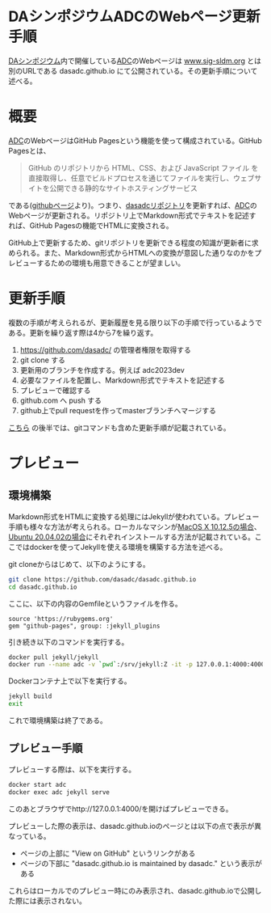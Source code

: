 # DAシンポジウムADCのWebページ更新手順

[DAシンポジウム](http://www.sig-sldm.org/das/)内で開催している[ADC](https://dasadc.github.io)のWebページは www.sig-sldm.org とは別のURLである dasadc.github.io にて公開されている。その更新手順について述べる。

# 概要
[ADC](https://dasadc.github.io)のWebページはGitHub Pagesという機能を使って構成されている。GitHub Pagesとは、
> GitHub のリポジトリから HTML、CSS、および JavaScript ファイル を直接取得し、任意でビルドプロセスを通じてファイルを実行し、ウェブサイトを公開できる静的なサイトホスティングサービス

である([githubページ](https://docs.github.com/ja/pages/getting-started-with-github-pages/about-github-pages#github-pages-%E3%81%AB%E3%81%A4%E3%81%84%E3%81%A6)より)。つまり、[dasadcリポジトリ](https://github.com/dasadc/dasadc.github.io)を更新すれば、[ADC](https://dasadc.github.io)のWebページが更新される。リポジトリ上でMarkdown形式でテキストを記述すれば、GitHub Pagesの機能でHTMLに変換される。

GitHub上で更新するため、gitリポジトリを更新できる程度の知識が更新者に求められる。また、Markdown形式からHTMLへの変換が意図した通りなのかをプレビューするための環境も用意できることが望ましい。

# 更新手順
複数の手順が考えられるが、更新履歴を見る限り以下の手順で行っているようである。更新を繰り返す際は4から7を繰り返す。

1. https://github.com/dasadc/ の管理者権限を取得する
2. git clone する
3. 更新用のブランチを作成する。例えば adc2023dev
4. 必要なファイルを配置し、Markdown形式でテキストを記述する
5. プレビューで確認する
6. github.com へ push する
7. github上でpull requestを作ってmasterブランチへマージする

[こちら](./HowToPreviewLocally.html) の後半では、gitコマンドも含めた更新手順が記載されている。

# プレビュー
## 環境構築
Markdown形式をHTMLに変換する処理にはJekyllが使われている。プレビュー手順も様々な方法が考えられる。ローカルなマシンが[MacOS X 10.12.5の場合](./HowToPreviewLocally.html)、[Ubuntu 20.04.02の場合](./ubuntu-20.04.2_LTS.html)にそれぞれインストールする方法が記載されている。ここではdockerを使ってJekyllを使える環境を構築する方法を述べる。

git cloneからはじめて、以下のようにする。
```sh
git clone https://github.com/dasadc/dasadc.github.io
cd dasadc.github.io
```
ここに、以下の内容のGemfileというファイルを作る。
```
source 'https://rubygems.org'
gem "github-pages", group: :jekyll_plugins
```
引き続き以下のコマンドを実行する。
```sh
docker pull jekyll/jekyll
docker run --name adc -v `pwd`:/srv/jekyll:Z -it -p 127.0.0.1:4000:4000 jekyll/jekyll /bin/bash
```
Dockerコンテナ上で以下を実行する。
```sh
jekyll build
exit
```
これで環境構築は終了である。

## プレビュー手順
プレビューする際は、以下を実行する。
```sh
docker start adc
docker exec adc jekyll serve
```

このあとブラウザでhttp://127.0.0.1:4000/を開けばプレビューできる。

プレビューした際の表示は、dasadc.github.ioのページとは以下の点で表示が異なっている。
- ページの上部に "View on GitHub" というリンクがある
- ページの下部に "dasadc.github.io is maintained by dasadc." という表示がある

これらはローカルでのプレビュー時にのみ表示され、dasadc.github.ioで公開した際には表示されない。

